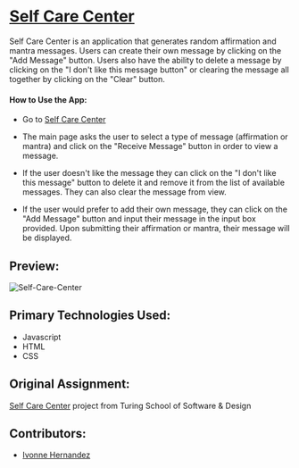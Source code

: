 
# [Self Care Center](https://ivonne-hernandez.github.io/self-care-center/)
Self Care Center is an application that generates random affirmation and mantra messages. Users can create their own message by clicking on the "Add Message" button. Users also have the ability to delete a message by clicking on the "I don't like this message button" or clearing the message all together by clicking on the "Clear" button.


#### How to Use the App:
- Go to [Self Care Center](https://ivonne-hernandez.github.io/self-care-center/)

- The main page asks the user to select a type of message (affirmation or mantra) and click on the "Receive Message" button in order to view a message.

- If the user doesn't like the message they can click on the "I don't like this message" button to delete it and remove it from the list of available messages. They can also clear the message from view.

- If the user would prefer to add their own message, they can click on the "Add Message" button and input their message in the input box provided. Upon submitting their affirmation or mantra, their message will be displayed.


## Preview:

![Self-Care-Center](./assets/self-care-giphy2.gif)

## Primary Technologies Used:

- Javascript
- HTML
- CSS

## Original Assignment:

[Self Care Center](https://frontend.turing.io/projects/module-1/self-care-center.html) project from Turing School of Software & Design

## Contributors:

- [Ivonne Hernandez](https://github.com/ivonne-hernandez)
